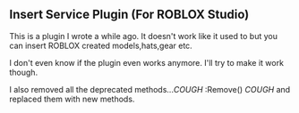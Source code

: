 ## Insert Service Plugin (For ROBLOX Studio)

This is a plugin I wrote a while ago. It doesn't work like it used to but you can insert ROBLOX created models,hats,gear etc.

I don't even know if the plugin even works anymore. I'll try to make it work though. 

I also removed all the deprecated methods...*COUGH* :Remove() *COUGH* and replaced them with new methods. 
